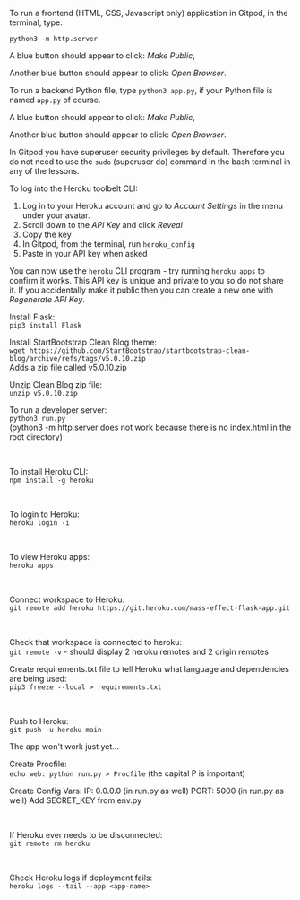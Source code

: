 To run a frontend (HTML, CSS, Javascript only) application in Gitpod, in the terminal, type:

`python3 -m http.server`

A blue button should appear to click: _Make Public_,

Another blue button should appear to click: _Open Browser_.

To run a backend Python file, type `python3 app.py`, if your Python file is named `app.py` of course.

A blue button should appear to click: _Make Public_,

Another blue button should appear to click: _Open Browser_.

In Gitpod you have superuser security privileges by default. Therefore you do not need to use the `sudo` (superuser do) command in the bash terminal in any of the lessons.

To log into the Heroku toolbelt CLI:

1. Log in to your Heroku account and go to *Account Settings* in the menu under your avatar.
2. Scroll down to the *API Key* and click *Reveal*
3. Copy the key
4. In Gitpod, from the terminal, run `heroku_config`
5. Paste in your API key when asked

You can now use the `heroku` CLI program - try running `heroku apps` to confirm it works. This API key is unique and private to you so do not share it. If you accidentally make it public then you can create a new one with _Regenerate API Key_.


Install Flask:<br>
`pip3 install Flask`
<br>

Install StartBootstrap Clean Blog theme:<br>
`wget https://github.com/StartBootstrap/startbootstrap-clean-blog/archive/refs/tags/v5.0.10.zip` <br>
Adds a zip file called v5.0.10.zip
<br>

Unzip Clean Blog zip file:<br>
`unzip v5.0.10.zip`
<br>

To run a developer server:<br>
`python3 run.py` 
<br>(python3 -m http.server does not work because there is no index.html in the root directory)

<br>

To install Heroku CLI:<br> 
`npm install -g heroku`

<br>

To login to Heroku:<br>
`heroku login -i`

<br>

To view Heroku apps:<br> 
`heroku apps`

<br>

Connect workspace to Heroku:<br>
`git remote add heroku https://git.heroku.com/mass-effect-flask-app.git`

<br>

Check that workspace is connected to heroku:<br>
`git remote -v` - should display 2 heroku remotes and 2 origin remotes


Create requirements.txt file to tell Heroku what language and dependencies are being used: <br>
`pip3 freeze --local > requirements.txt`

<br>

Push to Heroku:<br>
`git push -u heroku main`

The app won't work just yet...

Create Procfile:<br>
`echo web: python run.py > Procfile` (the capital P is important)

Create Config Vars:
IP: 0.0.0.0 (in run.py as well)
PORT: 5000 (in run.py as well)
Add SECRET_KEY from env.py

<br>

If Heroku ever needs to be disconnected:<br>
`git remote rm heroku`

<br>

Check Heroku logs if deployment fails:<br>
`heroku logs --tail --app <app-name>`
